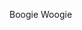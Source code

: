 Boogie Woogie

<!---
ChocolateCheetos/ChocolateCheetos is a ✨ special ✨ repository because its `README.md` (this file) appears on your GitHub profile.
You can click the Preview link to take a look at your changes.
--->
